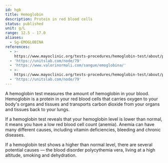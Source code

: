 ```yaml
---
id: hgb
title: Hemoglobin
description: Protein in red blood cells
status: published
unit: g/L
range: 12.5 - 17.0
aliases:
  - Sg-EMOGLOBINA
references:
  - >-
    https://www.mayoclinic.org/tests-procedures/hemoglobin-test/about/pac-20385075
  - 'https://unitslab.com/node/79'
  - 'https://www.valorinormali.com/sangue/emoglobina/'
  - >-
    https://www.mayoclinic.org/tests-procedures/hemoglobin-test/about/pac-20385075
  - 'https://unitslab.com/node/79'
---
```

A hemoglobin test measures the amount of hemoglobin in your blood. Hemoglobin is a protein in your red blood cells that carries oxygen to your body's organs and tissues and transports carbon dioxide from your organs and tissues back to your lungs.

If a hemoglobin test reveals that your hemoglobin level is lower than normal, it means you have a low red blood cell count (anemia). Anemia can have many different causes, including vitamin deficiencies, bleeding and chronic diseases.

If a hemoglobin test shows a higher than normal level, there are several potential causes — the blood disorder polycythemia vera, living at a high altitude, smoking and dehydration.
